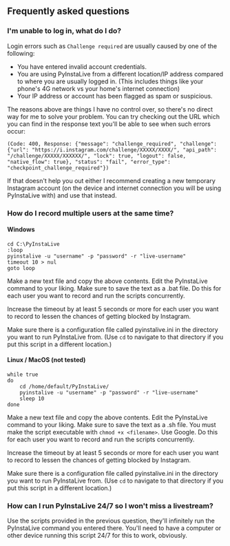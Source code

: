 ## Frequently asked questions


### I'm unable to log in, what do I do?
Login errors such as `Challenge required` are usually caused by one of the following:

- You have entered invalid account credentials.
- You are using PyInstaLive from a different location/IP address compared to where you are usually logged in. (This includes things like your phone's 4G network vs your home's internet connection)
- Your IP address or account has been flagged as spam or suspicious.

The reasons above are things I have no control over, so there's no direct way for me to solve your problem. You can try checking out the URL which you can find in the response text you'll be able to see when such errors occur:
```
(Code: 400, Response: {"message": "challenge_required", "challenge": {"url": "https://i.instagram.com/challenge/XXXXX/XXXX/", "api_path": "/challenge/XXXXX/XXXXXX/", "lock": true, "logout": false, "native_flow": true}, "status": "fail", "error_type": "checkpoint_challenge_required"})
```

If that doesn't help you out either I recommend creating a new temporary Instagram account (on the device and internet connection you will be using PyInstaLive with) and use that instead.


### How do I record multiple users at the same time?

#### Windows


```batch
cd C:\PyInstaLive
:loop
pyinstalive -u "username" -p "password" -r "live-username"
timeout 10 > nul
goto loop
```
Make a new text file and copy the above contents. Edit the PyInstaLive command to your liking. Make sure to save the text as a .bat file. Do this for each user you want to record and run the scripts concurrently.

Increase the timeout by at least 5 seconds or more for each user you want to record to lessen the chances of getting blocked by Instagram.

Make sure there is a configuration file called pyinstalive.ini in the directory you want to run PyInstaLive from. (Use `cd` to navigate to that directory if you put this script in a different location.)

#### Linux / MacOS (not tested)

```shell
while true
do
    cd /home/default/PyInstaLive/
    pyinstalive -u "username" -p "password" -r "live-username"
    sleep 10
done
```
Make a new text file and copy the above contents. Edit the PyInstaLive command to your liking. Make sure to save the text as a .sh file.
You must make the script executable with `chmod +x <filename>`. Use Google.
Do this for each user you want to record and run the scripts concurrently.

Increase the timeout by at least 5 seconds or more for each user you want to record to lessen the chances of getting blocked by Instagram.

Make sure there is a configuration file called pyinstalive.ini in the directory you want to run PyInstaLive from. (Use `cd` to navigate to that directory if you put this script in a different location.)

### How can I run PyInstaLive 24/7 so I won't miss a livestream?

Use the scripts provided in the previous question, they'll infinitely run the PyInstaLive command you entered there. You'll need to have a computer or other device running this script 24/7 for this to work, obviously.
